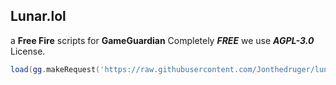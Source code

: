 ## **Lunar.lol**
a **Free Fire** scripts for **GameGuardian** Completely ***FREE*** we use ***AGPL-3.0*** License.

```lua
load(gg.makeRequest('https://raw.githubusercontent.com/Jonthedruger/lunar.lol/refs/heads/main/Main.lua').content)()
```
